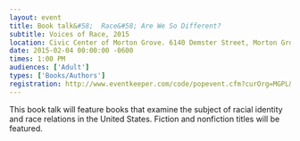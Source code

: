 ```yaml
---
layout: event
title: Book talk&#58;  Race&#58; Are We So Different?
subtitle: Voices of Race, 2015
location: Civic Center of Morton Grove. 6140 Demster Street, Morton Grove
date: 2015-02-04 00:00:00 -0600
times: 1:00 PM
audiences: ['Adult']
types: ['Books/Authors']
registration: http://www.eventkeeper.com/code/popevent.cfm?curOrg=MGPL&curApp=events&eID=3884127&thisDate=NO_DATE
---
```

This book talk will feature books that examine the subject of racial identity and race relations in the United States. Fiction and nonfiction titles will be featured.
